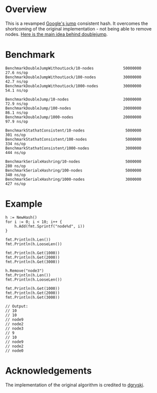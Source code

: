 # Overview
This is a revamped [Google's jump](https://arxiv.org/pdf/1406.2294.pdf) consistent hash. It overcomes the shortcoming of the original implementation - not being able to remove nodes. [Here is the main idea behind doublejump](https://docs.google.com/presentation/d/e/2PACX-1vTHyFGUJ5CBYxZTzToc_VKxP_Za85AeZqQMNGLXFLP1tX0f9IF_z3ys9-pyKf-Jj3iWpm7dUDDaoFyb/pub?start=false&loop=false&delayms=3000).

# Benchmark
```
BenchmarkDoubleJumpWithoutLock/10-nodes             50000000            27.6 ns/op
BenchmarkDoubleJumpWithoutLock/100-nodes            30000000            42.7 ns/op
BenchmarkDoubleJumpWithoutLock/1000-nodes           30000000            54.1 ns/op

BenchmarkDoubleJump/10-nodes                        20000000            72.9 ns/op
BenchmarkDoubleJump/100-nodes                       20000000            86.1 ns/op
BenchmarkDoubleJump/1000-nodes                      20000000            97.9 ns/op

BenchmarkStathatConsistent/10-nodes                  5000000           301 ns/op
BenchmarkStathatConsistent/100-nodes                 5000000           334 ns/op
BenchmarkStathatConsistent/1000-nodes                3000000           444 ns/op

BenchmarkSerialxHashring/10-nodes                    5000000           280 ns/op
BenchmarkSerialxHashring/100-nodes                   5000000           340 ns/op
BenchmarkSerialxHashring/1000-nodes                  3000000           427 ns/op
```

# Example
```
h := NewHash()
for i := 0; i < 10; i++ {
    h.Add(fmt.Sprintf("node%d", i))
}

fmt.Println(h.Len())
fmt.Println(h.LooseLen())

fmt.Println(h.Get(1000))
fmt.Println(h.Get(2000))
fmt.Println(h.Get(3000))

h.Remove("node3")
fmt.Println(h.Len())
fmt.Println(h.LooseLen())

fmt.Println(h.Get(1000))
fmt.Println(h.Get(2000))
fmt.Println(h.Get(3000))

// Output:
// 10
// 10
// node9
// node2
// node3
// 9
// 10
// node9
// node2
// node0
```

# Acknowledgements
The implementation of the original algorithm is credited to [dgryski](https://github.com/dgryski/go-jump).
